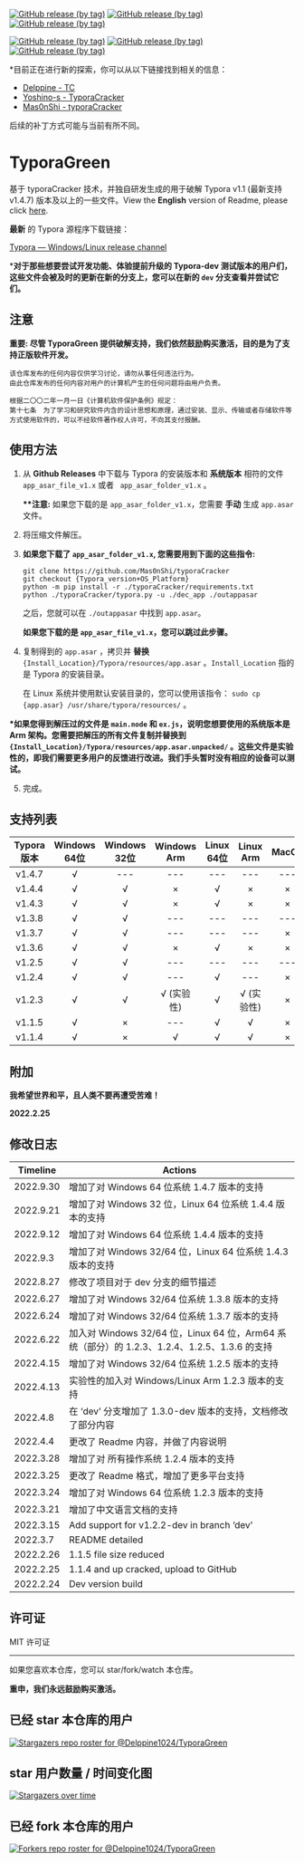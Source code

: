 [![GitHub release (by tag)](https://img.shields.io/github/downloads/Delppine1024/TyporaGreen/v1.4.7/total?label=%E4%B8%8B%E8%BD%BD%40v1.4.7&style=flat)](https://github.com/Delppine1024/TyporaGreen/releases/tag/v1.4.7)
[![GitHub release (by tag)](https://img.shields.io/github/downloads/Delppine1024/TyporaGreen/v1.4.4/total?label=%E4%B8%8B%E8%BD%BD%40v1.4.4&style=flat)](https://github.com/Delppine1024/TyporaGreen/releases/tag/v1.4.4)
[![GitHub release (by tag)](https://img.shields.io/github/downloads/Delppine1024/TyporaGreen/v1.3.8/total?label=%E4%B8%8B%E8%BD%BD%40v1.3.8&style=flat)](https://github.com/Delppine1024/TyporaGreen/releases/tag/v1.3.8)

[![GitHub release (by tag)](https://img.shields.io/github/downloads/Delppine1024/TyporaGreen/v1.4.1-dev/total?label=%E4%B8%8B%E8%BD%BD%40v1.4.1-dev&style=flat)](https://github.com/Delppine1024/TyporaGreen/releases/tag/v1.4.1-dev)
[![GitHub release (by tag)](https://img.shields.io/github/downloads/Delppine1024/TyporaGreen/v1.4.0-dev/total?label=%E4%B8%8B%E8%BD%BD%40v1.4.0-dev&style=flat)](https://github.com/Delppine1024/TyporaGreen/releases/tag/v1.4.0-dev)
[![GitHub release (by tag)](https://img.shields.io/github/downloads/Delppine1024/TyporaGreen/v1.3.0-dev/total?label=%E4%B8%8B%E8%BD%BD%40v1.3.0-dev&style=flat)](https://github.com/Delppine1024/TyporaGreen/releases/tag/v1.3.0-dev)



*目前正在进行新的探索，你可以从以下链接找到相关的信息：

- [Delppine - TC](https://github.com/Delppine1024/TC)
- [Yoshino-s - TyporaCracker](https://github.com/Yoshino-s/typoraCracker)
- [Mas0nShi - typoraCracker](https://github.com/Mas0nShi/typoraCracker)

后续的补丁方式可能与当前有所不同。





# TyporaGreen

基于 typoraCracker 技术，并独自研发生成的用于破解 Typora v1.1 (最新支持 v1.4.7) 版本及以上的一些文件。View the **English** version of Readme, please click [here](./README.md).



**最新** 的 Typora 源程序下载链接：

[Typora — Windows/Linux release channel](https://typora.io/releases/all)



***对于那些想要尝试开发功能、体验提前升级的 Typora-dev 测试版本的用户们，这些文件会被及时的更新在新的分支上，您可以在新的 `dev` 分支查看并尝试它们。**



## 注意

**重要: 尽管 TyporaGreen 提供破解支持，我们依然鼓励购买激活，目的是为了支持正版软件开发。**



```
该仓库发布的任何内容仅供学习讨论，请勿从事任何违法行为。
由此仓库发布的任何内容对用户的计算机产生的任何问题将由用户负责。

根据二〇〇二年一月一日《计算机软件保护条例》规定：
第十七条　为了学习和研究软件内含的设计思想和原理，通过安装、显示、传输或者存储软件等方式使用软件的，可以不经软件著作权人许可，不向其支付报酬。
```



## 使用方法

1. 从 **Github Releases** 中下载与 Typora 的安装版本和 **系统版本** 相符的文件 `app_asar_file_v1.x` 或者 ` app_asar_folder_v1.x` 。

   **\*\*注意:** 如果您下载的是 `app_asar_folder_v1.x`，您需要 **手动** 生成 `app.asar` 文件。
   
   


2. 将压缩文件解压。

3. **如果您下载了 `app_asar_folder_v1.x`, 您需要用到下面的这些指令:**

   ```
   git clone https://github.com/Mas0nShi/typoraCracker
   git checkout {Typora_version+OS_Platform}
   python -m pip install -r ./typoraCracker/requirements.txt
   python ./typoraCracker/typora.py -u ./dec_app ./outappasar
   ```

   之后，您就可以在 `./outappasar` 中找到 `app.asar`。

   **如果您下载的是 `app_asar_file_v1.x`，您可以跳过此步骤。**
   
   


4. 复制得到的 `app.asar` ，拷贝并 **替换** `{Install_Location}/Typora/resources/app.asar` 。`Install_Location` 指的是 Typora 的安装目录。

   在 Linux 系统并使用默认安装目录的，您可以使用该指令： `sudo cp {app.asar} /usr/share/typora/resources/` 。

**\*如果您得到解压过的文件是 `main.node` 和 `ex.js`，说明您想要使用的系统版本是 Arm
架构。您需要把解压的所有文件复制并替换到 `{Install_Location}/Typora/resources/app.asar.unpacked/`
。这些文件是实验性的，即我们需要更多用户的反馈进行改进。我们手头暂时没有相应的设备可以测试。**



5. 完成。



## 支持列表

| Typora 版本 | Windows 64位 | Windows 32位 | Windows Arm | Linux 64位 | Linux Arm  | MacOS |
| :---------: | :----------: | :----------: | :---------: | :--------: | :--------: | :---: |
|   v1.4.7    |      √       |     ---      |     ---     |    ---     |    ---     |  ---  |
|   v1.4.4    |      √       |      √       |      ×      |     √      |     ×      |   ×   |
|   v1.4.3    |      √       |      √       |      ×      |     √      |     ×      |   ×   |
|   v1.3.8    |      √       |      √       |     ---     |    ---     |    ---     |  ---  |
|   v1.3.7    |      √       |      √       |     ---     |    ---     |    ---     |   ×   |
|   v1.3.6    |      √       |      √       |      ×      |     √      |     ×      |   ×   |
|   v1.2.5    |      √       |      √       |     ---     |    ---     |    ---     |  ---  |
|   v1.2.4    |      √       |      √       |     ---     |     √      |    ---     |   ×   |
|   v1.2.3    |      √       |      √       | √ (实验性)  |     √      | √ (实验性) |   ×   |
|   v1.1.5    |      √       |      ×       |     ---     |     √      |     √      |   ×   |
|   v1.1.4    |      √       |      ×       |      √      |     √      |     √      |   ×   |



## 附加

**我希望世界和平，且人类不要再遭受苦难！**

**2022.2.25**



## 修改日志

| Timeline  | Actions                                                      |
| --------- | ------------------------------------------------------------ |
| 2022.9.30 | 增加了对 Windows 64 位系统 1.4.7 版本的支持                  |
| 2022.9.21 | 增加了对 Windows 32 位，Linux 64 位系统 1.4.4 版本的支持     |
| 2022.9.12 | 增加了对 Windows 64 位系统 1.4.4 版本的支持                  |
| 2022.9.3  | 增加了对 Windows 32/64 位，Linux 64 位系统 1.4.3 版本的支持  |
| 2022.8.27 | 修改了项目对于 dev 分支的细节描述                            |
| 2022.6.27 | 增加了对 Windows 32/64 位系统 1.3.8 版本的支持               |
| 2022.6.24 | 增加了对 Windows 32/64 位系统 1.3.7 版本的支持               |
| 2022.6.22 | 加入对 Windows 32/64 位，Linux 64 位，Arm64 系统（部分）的 1.2.3、1.2.4、1.2.5、1.3.6 的支持 |
| 2022.4.15 | 增加了对 Windows 32/64 位系统 1.2.5 版本的支持               |
| 2022.4.13 | 实验性的加入对 Windows/Linux Arm 1.2.3 版本的支持            |
| 2022.4.8  | 在 ‘dev’ 分支增加了 1.3.0-dev 版本的支持，文档修改了部分内容 |
| 2022.4.4  | 更改了 Readme 内容，并做了内容说明                           |
| 2022.3.28 | 增加了对 所有操作系统 1.2.4 版本的支持                       |
| 2022.3.25 | 更改了 Readme 格式，增加了更多平台支持                       |
| 2022.3.24 | 增加了对 Windows 64 位系统 1.2.3 版本的支持                  |
| 2022.3.21 | 增加了中文语言文档的支持                                     |
| 2022.3.15 | Add support for v1.2.2-dev in branch ‘dev’                   |
| 2022.3.7  | README detailed                                              |
| 2022.2.26 | 1.1.5 file size reduced                                      |
| 2022.2.25 | 1.1.4 and up cracked, upload to GitHub                       |
| 2022.2.24 | Dev version build                                            |



## 许可证

MIT 许可证





------

如果您喜欢本仓库，您可以 star/fork/watch 本仓库。

**重申，我们永远鼓励购买激活。**



## 已经 star 本仓库的用户

[![Stargazers repo roster for @Delppine1024/TyporaGreen](https://reporoster.com/stars/dark/Delppine1024/TyporaGreen)](https://github.com/Delppine1024/TyporaGreen/stargazers)



## star 用户数量 / 时间变化图

[![Stargazers over time](https://starchart.cc/Delppine1024/TyporaGreen.svg)](https://starchart.cc/Delppine1024/TyporaGreen)



## 已经 fork 本仓库的用户

[![Forkers repo roster for @Delppine1024/TyporaGreen](https://reporoster.com/forks/dark/Delppine1024/TyporaGreen)](https://github.com/Delppine1024/TyporaGreen/network/members)
